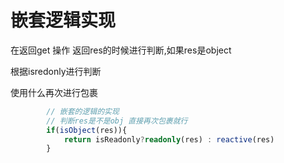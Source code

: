 # 嵌套逻辑实现

在返回get 操作 返回res的时候进行判断,如果res是object

根据isredonly进行判断

使用什么再次进行包裹

```ts
        // 嵌套的逻辑的实现
        // 判断res是不是obj 直接再次包裹就行
        if(isObject(res)){
            return isReadonly?readonly(res) : reactive(res)
        }

```

